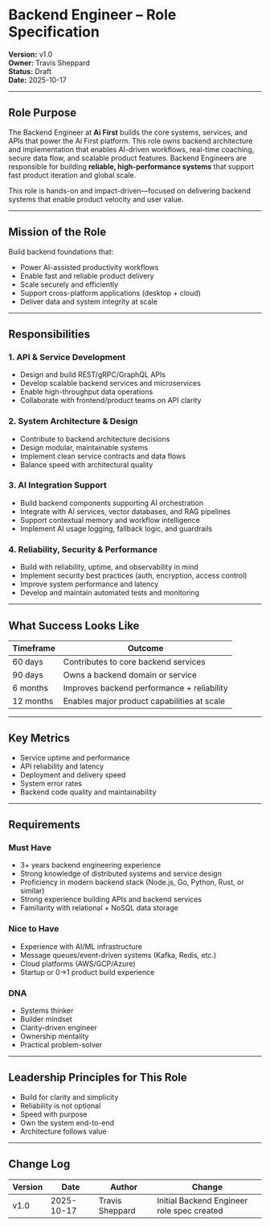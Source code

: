

# Backend Engineer – Role Specification

**Version:** v1.0  
**Owner:** Travis Sheppard  
**Status:** Draft  
**Date:** 2025-10-17  

---

## Role Purpose
The Backend Engineer at **Ai First** builds the core systems, services, and APIs that power the Ai First platform. This role owns backend architecture and implementation that enables AI-driven workflows, real-time coaching, secure data flow, and scalable product features. Backend Engineers are responsible for building **reliable, high-performance systems** that support fast product iteration and global scale.

This role is hands-on and impact-driven—focused on delivering backend systems that enable product velocity and user value.

---

## Mission of the Role
Build backend foundations that:
- Power AI-assisted productivity workflows
- Enable fast and reliable product delivery
- Scale securely and efficiently
- Support cross-platform applications (desktop + cloud)
- Deliver data and system integrity at scale

---

## Responsibilities

### 1. API & Service Development
- Design and build REST/gRPC/GraphQL APIs
- Develop scalable backend services and microservices
- Enable high-throughput data operations
- Collaborate with frontend/product teams on API clarity

### 2. System Architecture & Design
- Contribute to backend architecture decisions
- Design modular, maintainable systems
- Implement clean service contracts and data flows
- Balance speed with architectural quality

### 3. AI Integration Support
- Build backend components supporting AI orchestration
- Integrate with AI services, vector databases, and RAG pipelines
- Support contextual memory and workflow intelligence
- Implement AI usage logging, fallback logic, and guardrails

### 4. Reliability, Security & Performance
- Build with reliability, uptime, and observability in mind
- Implement security best practices (auth, encryption, access control)
- Improve system performance and latency
- Develop and maintain automated tests and monitoring

---

## What Success Looks Like
| Timeframe | Outcome |
|-----------|---------|
| 60 days | Contributes to core backend services |
| 90 days | Owns a backend domain or service |
| 6 months | Improves backend performance + reliability |
| 12 months | Enables major product capabilities at scale |

---

## Key Metrics
- Service uptime and performance
- API reliability and latency
- Deployment and delivery speed
- System error rates
- Backend code quality and maintainability

---

## Requirements

### Must Have
- 3+ years backend engineering experience
- Strong knowledge of distributed systems and service design
- Proficiency in modern backend stack (Node.js, Go, Python, Rust, or similar)
- Strong experience building APIs and backend services
- Familiarity with relational + NoSQL data storage

### Nice to Have
- Experience with AI/ML infrastructure
- Message queues/event-driven systems (Kafka, Redis, etc.)
- Cloud platforms (AWS/GCP/Azure)
- Startup or 0→1 product build experience

### DNA
- Systems thinker
- Builder mindset
- Clarity-driven engineer
- Ownership mentality
- Practical problem-solver

---

## Leadership Principles for This Role
- Build for clarity and simplicity
- Reliability is not optional
- Speed with purpose
- Own the system end-to-end
- Architecture follows value

---

## Change Log
| Version | Date | Author | Change |
|---------|------|--------|--------|
| v1.0 | 2025-10-17 | Travis Sheppard | Initial Backend Engineer role spec created |